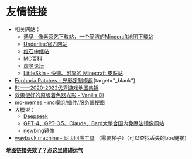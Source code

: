 <script setup>
import { useData } from 'vitepress'
import ColorLine from '/.vitepress/vue/ColorLine.vue'
const { isDark } = useData()
</script>

# 友情链接
<ColorLine :height="4"/>

- 相关网站：
  - [遇见 · 像素茶艺下载站，一个简洁的Minecraft地图下载站](https://pixelmap.minegraph.cn/)
  - [Underline官方网站](http://underline.icu/)
  - [红石中继站](https://forum.mczwlt.net/)
  - [MC百科](https://www.mcmod.cn/)
  - [虚灵论坛](https://etis.vcsofficial.site/)
  - [LittleSkin - 快速、可靠的 Minecraft 皮肤站](https://littleskin.cn/?lang=zh_CN)
- [Euphoria Patches - 光影定制模组](https://www.mcmod.cn/class/12160.html){target="_blank"}
- [时——2020-2022优秀游戏地图集锦](https://www.bilibili.com/opus/642602445575290884)
- [效果很好的原版着色器光影 - Vanilla DI](https://github.com/JNNGL/VanillaDI/)
- [mc-memes - mc模组/插件/服务器梗图](https://github.com/mc-meme/mc-meme)
- 大模型：
  - [Deepseek](https://www.deepseek.com/)
  - [GPT-4、GPT-3.5、Claude、Bard大整合国内免魔法镜像网站](https://chimeragpt.ninomae.top/zh)
  - [newbing镜像](https://bing.laogou717.com/web/#/)
- [wayback machine - 网页回溯工具](https://archive.org/?pStoreID=contenttest) （需要梯子）（可以查找丢失的bbs链接）

[**地图链接失效了？点这里碰碰运气**](/index/附录3.md)